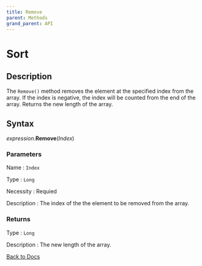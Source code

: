 ```yaml
---
title: Remove
parent: Methods
grand_parent: API
---
```


# Sort

## Description
The `Remove()` method removes the element at the specified index from the array. If the index is negative, the index will be counted from the end of the array. Returns the new length of the array.

## Syntax

*expression*.**Remove**(*Index*)

### Parameters

Name 
: `Index`

Type
: `Long`

Necessity
: Requied

Description
: The index of the the element to be removed from the array.

### Returns

Type
: `Long`

Description
: The new length of the array.

[Back to Docs](https://senipah.github.io/VBA-Better-Array/)